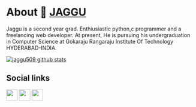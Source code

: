 # About 👋 [JAGGU](https://jaggu.guru)

Jaggu is a second year grad. Enthiusiastic python,c programmer and a freelancing web developer. At present, He is pursuing his undergraduation in Computer Science at Gokaraju Rangaraju Institute Of Technology HYDERABAD-INDIA.


[![jaggu509 github stats](https://github-readme-stats.vercel.app/api?username=jaggu509)](https://github.com/jaggu509/github-readme-stats)


## Social links
<a href="https://github.com/jaggu509"><img src="https://github.com/favicon.ico" padding="35" width="30" height="30" ></a> 
<a href="https://www.facebook.com/profile.php?id=100052633572755"> <img src="https://facebook.com/favicon.ico" padding="35" width="30" height="30" ></a>
<a href ="https://www.linkedin.com/in/jayanth-guru-7ab34a1a1"><img src="https://www.linkedin.com/favicon.ico" padding="35" width="30" height="30" ></a>
